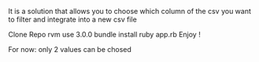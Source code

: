 It is a solution that allows you to choose which column of the csv 
you want to filter and integrate into a new csv file

Clone Repo
rvm use 3.0.0
bundle install
ruby app.rb
Enjoy !


For now: only 2 values can be chosed